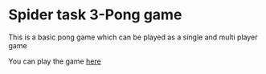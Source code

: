 # Spider task 3-Pong game


This is a basic pong game which can be played as a single and multi player game

You can play the game [here](https://sainss.github.io/spidert3/)
